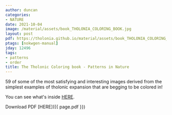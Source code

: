 ```yaml
---
author: duncan
categories:
- NATURE
date: 2021-10-04
image: /material/assets/book_THOLONIA_COLORING_BOOK.jpg
layout: post
pdf: https://tholonia.github.io/material/assets/book_THOLONIA_COLORING_BOOK.pdf
ptags: [nokwgen-manual]
jday: 12496
tags:
- patterns
- order
title: The Tholonic Coloring book - Patterns in Nature
---
```


59 of some of the most satisfying and interesting images derived from the simplest examples of tholonic expansion that are begging to be colored in!

<!--more-->

You can see what's inside [HERE](/gallery/tholonic_coloring_book.html).

Download PDF  [HERE]({{ page.pdf }})